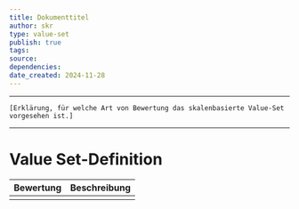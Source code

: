 ```yaml
---
title: Dokumenttitel
author: skr
type: value-set
publish: true
tags: 
source: 
dependencies:
date_created: 2024-11-28
---
```

---
```ad-info
[Erklärung, für welche Art von Bewertung das skalenbasierte Value-Set vorgesehen ist.]
```
---
# Value Set-Definition

| Bewertung | Beschreibung |
| --------- | ------------ |
|           |              |
